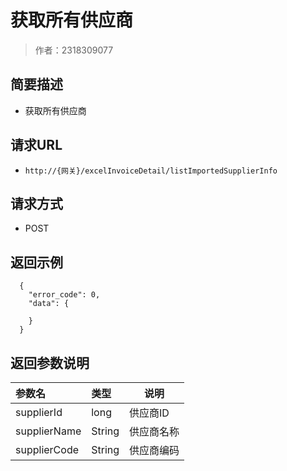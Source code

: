 # 获取所有供应商

> 作者：2318309077

## 简要描述

- 获取所有供应商

## 请求URL
- ` http://{网关}/excelInvoiceDetail/listImportedSupplierInfo `
  
## 请求方式
- POST 


## 返回示例 

``` 
  {
    "error_code": 0,
    "data": {
      
    }
  }
```

## 返回参数说明 

|参数名|类型|说明|
|:-----  |:-----|-----                           |
|supplierId |long   |供应商ID|
|supplierName |String   |供应商名称  |
|supplierCode |String   |供应商编码  |